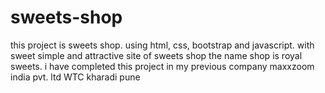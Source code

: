 # sweets-shop
this project is sweets shop. using html, css, bootstrap and javascript. with sweet simple and attractive site of sweets shop the name shop is royal sweets. i have completed this project in my previous company maxxzoom india pvt. ltd WTC kharadi pune 
